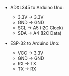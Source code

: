 - ADXL345 to Arduino Uno:
    - 3.3V -> 3.3V
    - GND -> GND
    - SCL -> A5 (I2C Clock)
    - SDA -> A4 (I2C Data)

- ESP-32 to Arduino Uno:
    - VCC -> 3.3V
    - GND -> GND
    - RX -> TX
    - TX -> RX